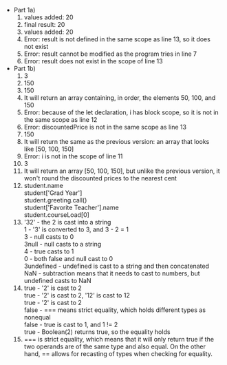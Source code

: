 - Part 1a)
  1. values added: 20
  2. final result: 20
  3. values added: 20
  4. Error: result is not defined in the same scope as line 13, so it does not exist
  5. Error: result cannot be modified as the program tries in line 7
  6. Error: result does not exist in the scope of line 13
- Part 1b)
  1. 3
  2. 150
  3. 150
  4. It will return an array containing, in order, the elements 50, 100, and 150
  5. Error: because of the let declaration, i has block scope, so it is not in the same scope as line 12
  6. Error: discountedPrice is not in the same scope as line 13
  7. 150
  8. It will return the same as the previous version: an array that looks like [50, 100, 150]
  9. Error: i is not in the scope of line 11
  10. 3
  11. It will return an array [50, 100, 150], but unlike the previous version, it won't round the discounted prices to the nearest cent
  12. student.name  
      student['Grad Year']  
      student.greeting.call()  
      student['Favorite Teacher'].name  
      student.courseLoad[0]
  13. '32' - the 2 is cast into a string  
      1 - '3' is converted to 3, and 3 - 2 = 1  
      3 - null casts to 0  
      3null - null casts to a string  
      4 - true casts to 1  
      0 - both false and null cast to 0  
      3undefined - undefined is cast to a string and then concatenated  
      NaN - subtraction means that it needs to cast to numbers, but undefined casts to NaN
  14. true - '2' is cast to 2  
      true - '2' is cast to 2, '12' is cast to 12  
      true - '2' is cast to 2  
      false - === means strict equality, which holds different types as nonequal  
      false - true is cast to 1, and 1 != 2  
      true - Boolean(2) returns true, so the equality holds
  15. === is strict equality, which means that it will only return true if the two operands are of the same type and also equal. On the other hand, == allows for recasting of types when checking for equality.
